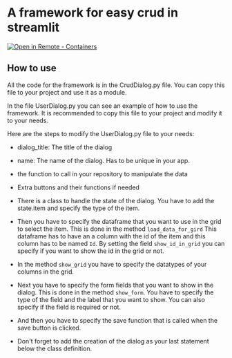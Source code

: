 
# A framework for easy crud in streamlit

[
    ![Open in Remote - Containers](
        https://xebia.com/wp-content/uploads/2023/11/v1.svg    )
](
    https://vscode.dev/redirect?url=vscode://ms-vscode-remote.remote-containers/cloneInVolume?url=https://github.com/seeli-ai/streamlit-crud.git
)

## How to use

All the code for the framework is in the CrudDialog.py file. You can copy this file to your project and use it as a module.

In the file UserDialog.py you can see an example of how to use the framework.
It is recommended to copy this file to your project and modify it to your needs.

Here are the steps to modify the UserDialog.py file to your needs:

- dialog_title: The title of the dialog
- name: The name of the dialog. Has to be unique in your app.
- the function to call in your repository to manipulate the data
- Extra buttons and their functions if needed

- There is a class to handle the state of the dialog. You have to add the state.item and specify the type of the item.
- Then you have to specify the dataframe that you want to use in the grid to select the item. This is done in the method `load_data_for_gird` This dataframe has to have an a column with the id of the item and this column has to be named `Id`. By setting the field `show_id_in_grid` you can specify if you want to show the id in the grid or not.
- In the method `show_grid` you have to specify the datatypes of your columns in the grid. 
- Next you have to specify the form fields that you want to show in the dialog. This is done in the method `show_form`. You have to specify the type of the field and the label that you want to show. You can also specify if the field is required or not.
- And then you have to specify the save function that is called when the save button is clicked. 
- Don't forget to add the creation of the dialog as your last statement below the class definition.




